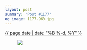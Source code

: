 ```yaml
---
layout: post
summary: 'Post #1177'
og_image: 1177-960.jpg
---
```


<p>
 <time>
  <a href="/1177">
   {{ page.date | date: "%B %-d, %Y" }}
  </a>
 </time>
 <a href="/1177">
  <figure data-taken="7/2/2020">
   <img sizes="(min-width: 700px) 50vw, calc(100vw - 2rem)" src="{{ site.assets_url }}/1177-480.jpg" srcset="{{ site.assets_url }}/1177-240.jpg 240w, {{ site.assets_url }}/1177-480.jpg 480w, {{ site.assets_url }}/1177-720.jpg 720w, {{ site.assets_url }}/1177-960.jpg 960w"/>
  </figure>
 </a>
</p>
